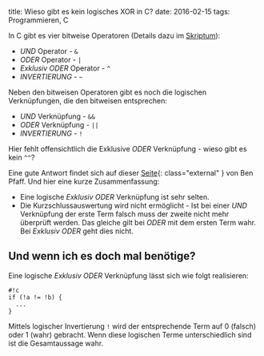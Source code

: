 title: Wieso gibt es kein logisches XOR in C?
date: 2016-02-15
tags: Programmieren, C

In C gibt es vier bitweise Operatoren (Details dazu im [Skriptum]({filename}/dic/mikrocontroller/bitmanipulation.md)):

* *UND* Operator - <code>&</code>
* *ODER* Operator - <code>|</code>
* *Exklusiv ODER* Operator - <code>^</code>
* *INVERTIERUNG* - <code>~</code>

Neben den bitweisen Operatoren gibt es noch die logischen Verknüpfungen, die den bitweisen entsprechen:

* *UND* Verknüpfung - <code>&&</code>
* *ODER* Verknüpfung - <code>||</code>
* *INVERTIERUNG* - <code>!</code>

Hier fehlt offensichtlich die Exklusive *ODER* Verknüpfung - wieso gibt es kein <code>^^</code>?

Eine gute Antwort findet sich auf dieser [Seite](http://benpfaff.org/writings/clc/logical-xor.html){: class="external" }
von Ben Pfaff. Und hier eine kurze Zusammenfassung:

* Eine logische *Exklusiv ODER* Verknüpfung ist sehr selten.
* Die Kurzschlussauswertung wird nicht ermöglicht - Ist bei einer *UND* Verknüpfung der erste Term falsch muss der zweite nicht
mehr überprüft werden. Das gleiche gilt bei *ODER* mit dem ersten Term wahr. Bei *Exklusiv ODER* geht dies nicht.

## Und wenn ich es doch mal benötige?
Eine logische *Exklusiv ODER* Verknüpfung lässt sich wie folgt realisieren:

    #!c
    if (!a != !b) {
      ...
    }

Mittels logischer Invertierung <code>!</code> wird der entsprechende Term auf 0 (falsch) oder 1 (wahr) gebracht. Wenn diese logischen
Terme unterschiedlich sind ist die Gesamtaussage wahr.
